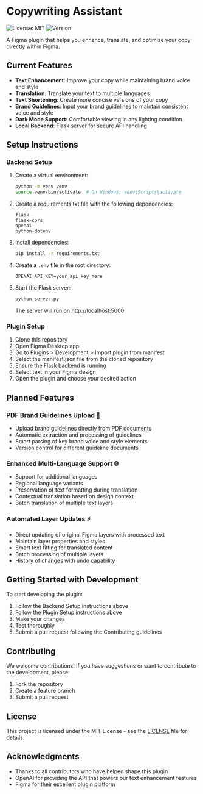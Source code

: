 # Copywriting Assistant

![License: MIT](https://img.shields.io/badge/License-MIT-yellow.svg)
![Version](https://img.shields.io/badge/version-1.0.0-blue)

A Figma plugin that helps you enhance, translate, and optimize your copy directly within Figma.

## Current Features

- **Text Enhancement**: Improve your copy while maintaining brand voice and style
- **Translation**: Translate your text to multiple languages
- **Text Shortening**: Create more concise versions of your copy
- **Brand Guidelines**: Input your brand guidelines to maintain consistent voice and style
- **Dark Mode Support**: Comfortable viewing in any lighting condition
- **Local Backend**: Flask server for secure API handling

## Setup Instructions

### Backend Setup
1. Create a virtual environment:
   ```bash
   python -m venv venv
   source venv/bin/activate  # On Windows: venv\Scripts\activate
   ```

2. Create a requirements.txt file with the following dependencies:
   ```
   flask
   flask-cors
   openai
   python-dotenv
   ```

3. Install dependencies:
   ```bash
   pip install -r requirements.txt
   ```

4. Create a `.env` file in the root directory:
   ```
   OPENAI_API_KEY=your_api_key_here
   ```

5. Start the Flask server:
   ```bash
   python server.py
   ```
   The server will run on http://localhost:5000

### Plugin Setup
1. Clone this repository
2. Open Figma Desktop app
3. Go to Plugins > Development > Import plugin from manifest
4. Select the manifest.json file from the cloned repository
5. Ensure the Flask backend is running
6. Select text in your Figma design
7. Open the plugin and choose your desired action


## Planned Features

### PDF Brand Guidelines Upload 📄
- Upload brand guidelines directly from PDF documents
- Automatic extraction and processing of guidelines
- Smart parsing of key brand voice and style elements
- Version control for different guideline documents

### Enhanced Multi-Language Support 🌐
- Support for additional languages
- Regional language variants
- Preservation of text formatting during translation
- Contextual translation based on design context
- Batch translation of multiple text layers

### Automated Layer Updates ⚡
- Direct updating of original Figma layers with processed text
- Maintain layer properties and styles
- Smart text fitting for translated content
- Batch processing of multiple layers
- History of changes with undo capability

## Getting Started with Development

To start developing the plugin:

1. Follow the Backend Setup instructions above
2. Follow the Plugin Setup instructions above
3. Make your changes
4. Test thoroughly
5. Submit a pull request following the Contributing guidelines

## Contributing

We welcome contributions! If you have suggestions or want to contribute to the development, please:

1. Fork the repository
2. Create a feature branch
3. Submit a pull request

## License

This project is licensed under the MIT License - see the [LICENSE](LICENSE) file for details.

## Acknowledgments

* Thanks to all contributors who have helped shape this plugin
* OpenAI for providing the API that powers our text enhancement features
* Figma for their excellent plugin platform 